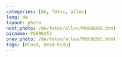 ```yaml
---
categories: [de, fotos, alles]
lang: de
layout: photo
next_photo: /de/fotos/alles/P0000260.html
picname: P0000263
prev_photo: /de/fotos/alles/P0000265.html
tags: [Blood, Dead Kudu]
---
```

